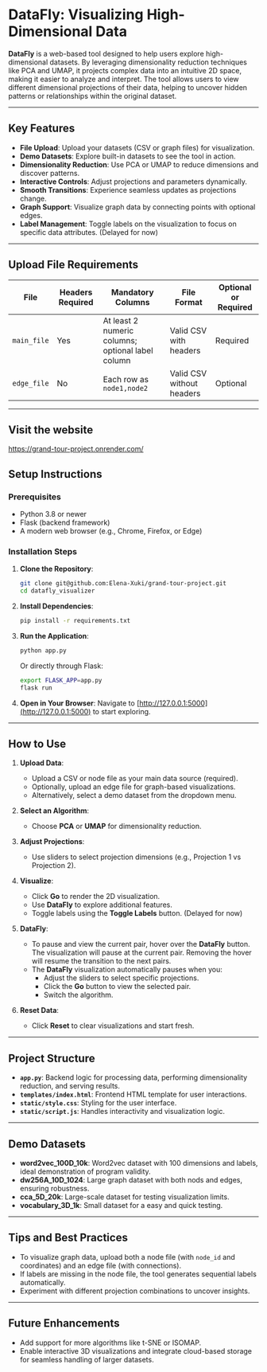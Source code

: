 # DataFly: Visualizing High-Dimensional Data

**DataFly** is a web-based tool designed to help users explore high-dimensional datasets. By leveraging dimensionality reduction techniques like PCA and UMAP, it projects complex data into an intuitive 2D space, making it easier to analyze and interpret. The tool allows users to view different dimensional projections of their data, helping to uncover hidden patterns or relationships within the original dataset.

---

## Key Features

- **File Upload**: Upload your datasets (CSV or graph files) for visualization.
- **Demo Datasets**: Explore built-in datasets to see the tool in action.
- **Dimensionality Reduction**: Use PCA or UMAP to reduce dimensions and discover patterns.
- **Interactive Controls**: Adjust projections and parameters dynamically.
- **Smooth Transitions**: Experience seamless updates as projections change.
- **Graph Support**: Visualize graph data by connecting points with optional edges.
- **Label Management**: Toggle labels on the visualization to focus on specific data attributes. (Delayed for now)

---

## Upload File Requirements

| File       | Headers Required | Mandatory Columns                          | File Format            | Optional or Required |
|------------|------------------|--------------------------------------------|------------------------|-----------------------|
| `main_file` | Yes              | At least 2 numeric columns; optional label column | Valid CSV with headers | Required              |
| `edge_file` | No               | Each row as `node1,node2`                  | Valid CSV without headers | Optional              |

---
## Visit the website
https://grand-tour-project.onrender.com/

## Setup Instructions

### Prerequisites

- Python 3.8 or newer
- Flask (backend framework)
- A modern web browser (e.g., Chrome, Firefox, or Edge)

### Installation Steps

1. **Clone the Repository**:
   ```bash
   git clone git@github.com:Elena-Xuki/grand-tour-project.git
   cd datafly_visualizer
   ```

2. **Install Dependencies**:
   ```bash
   pip install -r requirements.txt
   ```

3. **Run the Application**:
   ```bash
   python app.py
   ```
   Or directly through Flask:
   ```bash
   export FLASK_APP=app.py
   flask run
   ```

4. **Open in Your Browser**:
   Navigate to [http://127.0.0.1:5000](http://127.0.0.1:5000) to start exploring.

---

## How to Use

1. **Upload Data**:
   - Upload a CSV or node file as your main data source (required).
   - Optionally, upload an edge file for graph-based visualizations.
   - Alternatively, select a demo dataset from the dropdown menu.

2. **Select an Algorithm**:
   - Choose **PCA** or **UMAP** for dimensionality reduction.

3. **Adjust Projections**:
   - Use sliders to select projection dimensions (e.g., Projection 1 vs Projection 2).

4. **Visualize**:
   - Click **Go** to render the 2D visualization.
   - Use **DataFly** to explore additional features.
   - Toggle labels using the **Toggle Labels** button. (Delayed for now)

5. **DataFly**:
   - To pause and view the current pair, hover over the **DataFly** button. The visualization will pause at the current pair. Removing the hover will resume the transition to the next pairs.
   - The **DataFly** visualization automatically pauses when you:
     - Adjust the sliders to select specific projections.
     - Click the **Go** button to view the selected pair.
     - Switch the algorithm.

6. **Reset Data**:
   - Click **Reset** to clear visualizations and start fresh.

---

## Project Structure

- **`app.py`**: Backend logic for processing data, performing dimensionality reduction, and serving results.
- **`templates/index.html`**: Frontend HTML template for user interactions.
- **`static/style.css`**: Styling for the user interface.
- **`static/script.js`**: Handles interactivity and visualization logic.

---

## Demo Datasets

- **word2vec_100D_10k**: Word2vec dataset with 100 dimensions and labels, ideal demonstration of program validity.
- **dw256A_10D_1024**: Large graph dataset with both nods and edges, ensuring robustness.
- **cca_5D_20k**: Large-scale dataset for testing visualization limits.
- **vocabulary_3D_1k**: Small dataset for a easy and quick testing.

---

## Tips and Best Practices

- To visualize graph data, upload both a node file (with `node_id` and coordinates) and an edge file (with connections).
- If labels are missing in the node file, the tool generates sequential labels automatically.
- Experiment with different projection combinations to uncover insights.

---

## Future Enhancements

- Add support for more algorithms like t-SNE or ISOMAP.
- Enable interactive 3D visualizations and integrate cloud-based storage for seamless handling of larger datasets.
